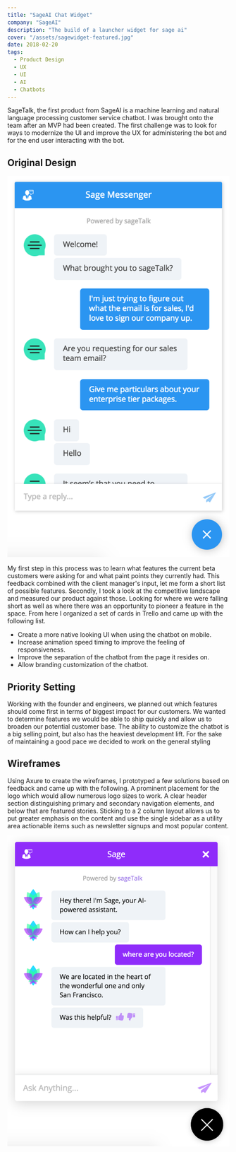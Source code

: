 ```yaml
---
title: "SageAI Chat Widget"
company: "SageAI"
description: "The build of a launcher widget for sage ai"
cover: "/assets/sagewidget-featured.jpg"
date: 2018-02-20
tags:
  - Product Design
  - UX
  - UI
  - AI
  - Chatbots
---
```


SageTalk, the first product from SageAI is a machine learning and natural language processing customer service chatbot. I was brought onto the team after an MVP had been created. The first challenge was to look for ways to modernize the UI and improve the UX for administering the bot and for the end user interacting with the bot.

## Original Design

![original design of chatbot](./sagewidget-old-shell.png)

My first step in this process was to learn what features the current beta customers were asking for and what paint points they currently had. This feedback combined with the client manager's input, let me form a short list of possible features. Secondly, I took a look at the competitive landscape and measured our product against those. Looking for where we were falling short as well as where there was an opportunity to pioneer a feature in the space. From here I organized a set of cards in Trello and came up with the following list.

- Create a more native looking UI when using the chatbot on mobile.
- Increase animation speed timing to improve the feeling of responsiveness.
- Improve the separation of the chatbot from the page it resides on.
- Allow branding customization of the chatbot.

## Priority Setting

Working with the founder and engineers, we planned out which features should come first in terms of biggest impact for our customers. We wanted to determine features we would be able to ship quickly and allow us to broaden our potential customer base. The ability to customize the chatbot is a big selling point, but also has the heaviest development lift. For the sake of maintaining a good pace we decided to work on the general styling

## Wireframes

Using Axure to create the wireframes, I prototyped a few solutions based on feedback and came up with the following. A prominent placement for the logo which would allow numerous logo sizes to work. A clear header section distinguishing primary and secondary navigation elements, and below that are featured stories. Sticking to a 2 column layout allows us to put greater emphasis on the content and use the single sidebar as a utility area actionable items such as newsletter signups and most popular content.

![new design of chatbot](./sagewidget-new-shell.png)
